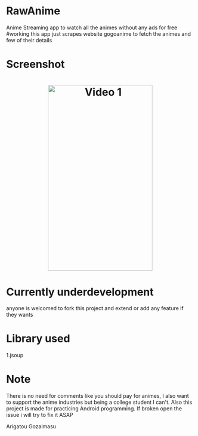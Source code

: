 # RawAnime
Anime Streaming app to watch all the animes without any ads for free
#working
this app just scrapes website gogoanime to fetch the animes and few of their details

# Screenshot
<h1 align="center">
<img src="/.github/video.gif" width="280" height="498" alt="Video 1"/>

</h1>


# Currently underdevelopment 
anyone is welcomed to fork this project and extend or add any feature if they wants

# Library used
1.jsoup

# Note
There is no need for comments like you should pay for animes, I also want to support the anime industries 
but being a college student I can't.
Also this project is made for practicing Android programming. If broken open the issue i will try to fix it ASAP

Arigatou Gozaimasu
